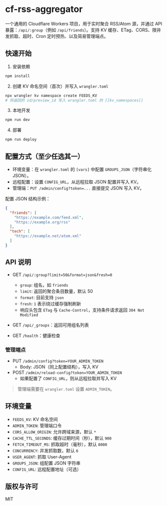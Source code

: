 # cf-rss-aggregator

一个通用的 Cloudflare Workers 项目，用于实时聚合 RSS/Atom 源，并通过 API 暴露：`/api/:group`（例如 `/api/friends`）。支持 KV 缓存、ETag、CORS、限并发抓取、超时、Cron 定时预热、以及简易管理端点。

## 快速开始

1. 安装依赖

```bash
npm install
```

2. 创建 KV 命名空间（首次）并写入 `wrangler.toml`

```bash
npx wrangler kv namespace create FEEDS_KV
# 将返回的 id/preview_id 写入 wrangler.toml 的 [[kv_namespaces]]
```

3. 本地开发

```bash
npm run dev
```

4. 部署

```bash
npm run deploy
```

## 配置方式（至少任选其一）

- 环境变量：在 `wrangler.toml` 的 `[vars]` 中配置 `GROUPS_JSON`（字符串化 JSON）。
- 远程配置：设置 `CONFIG_URL`，从远程拉取 JSON 配置并写入 KV。
- 管理端：`PUT /admin/config?token=...` 直接提交 JSON 写入 KV。

配置 JSON 结构示例：

```json
{
  "friends": [
    "https://example.com/feed.xml",
    "https://example.org/rss"
  ],
  "tech": [
    "https://example.net/atom.xml"
  ]
}
```

## API 说明

- GET `/api/:group?limit=50&format=json&fresh=0`
  - `group`: 组名，如 `friends`
  - `limit`: 返回的聚合条目数量，默认 50
  - `format`: 目前支持 `json`
  - `fresh`: `1` 表示绕过缓存强制刷新
  - 响应头包含 `ETag` 与 `Cache-Control`，支持条件请求返回 `304 Not Modified`

- GET `/api/_groups`：返回可用组名列表
- GET `/health`：健康检查

### 管理端点

- PUT `/admin/config?token=YOUR_ADMIN_TOKEN`
  - Body: JSON（同上配置结构），写入 KV
- POST `/admin/reload-config?token=YOUR_ADMIN_TOKEN`
  - 如果配置了 `CONFIG_URL`，则从远程拉取并写入 KV

> 管理端需要在 `wrangler.toml` 设置 `ADMIN_TOKEN`。

## 环境变量

- `FEEDS_KV`: KV 命名空间
- `ADMIN_TOKEN`: 管理端口令
- `CORS_ALLOW_ORIGIN`: 允许跨域来源，默认 `*`
- `CACHE_TTL_SECONDS`: 缓存过期时间（秒），默认 `900`
- `FETCH_TIMEOUT_MS`: 抓取超时（毫秒），默认 `8000`
- `CONCURRENCY`: 并发抓取数，默认 `6`
- `USER_AGENT`: 抓取 User-Agent
- `GROUPS_JSON`: 组配置 JSON 字符串
- `CONFIG_URL`: 远程配置地址（可选）

## 版权与许可

MIT
